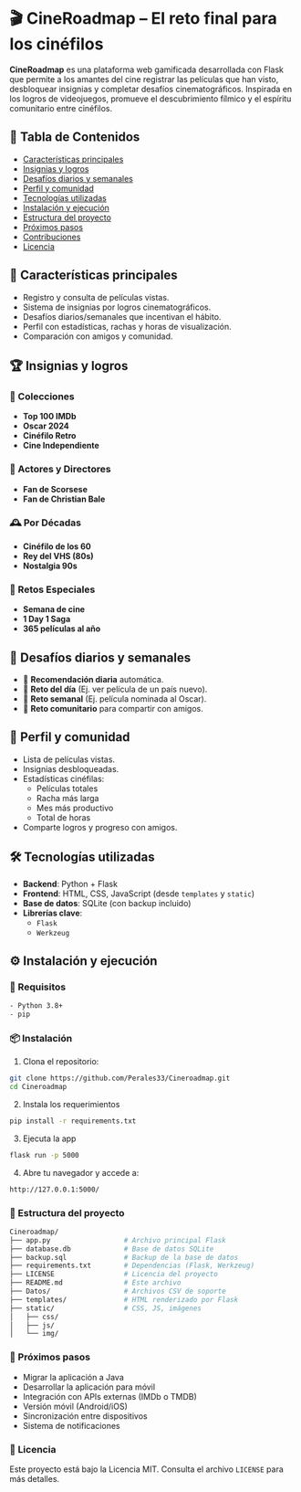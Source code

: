 # 🎬 CineRoadmap – El reto final para los cinéfilos

**CineRoadmap** es una plataforma web gamificada desarrollada con Flask que permite a los amantes del cine registrar las películas que han visto, desbloquear insignias y completar desafíos cinematográficos. Inspirada en los logros de videojuegos, promueve el descubrimiento fílmico y el espíritu comunitario entre cinéfilos.


## 📌 Tabla de Contenidos

- [Características principales](#características-principales)
- [Insignias y logros](#insignias-y-logros)
- [Desafíos diarios y semanales](#desafíos-diarios-y-semanales)
- [Perfil y comunidad](#perfil-y-comunidad)
- [Tecnologías utilizadas](#tecnologías-utilizadas)
- [Instalación y ejecución](#instalación-y-ejecución)
- [Estructura del proyecto](#estructura-del-proyecto)
- [Próximos pasos](#próximos-pasos)
- [Contribuciones](#contribuciones)
- [Licencia](#licencia)


## 🚀 Características principales

- Registro y consulta de películas vistas.
- Sistema de insignias por logros cinematográficos.
- Desafíos diarios/semanales que incentivan el hábito.
- Perfil con estadísticas, rachas y horas de visualización.
- Comparación con amigos y comunidad.


## 🏆 Insignias y logros

### 🎥 Colecciones
- **Top 100 IMDb**
- **Oscar 2024**
- **Cinéfilo Retro**
- **Cine Independiente**

### 👥 Actores y Directores
- **Fan de Scorsese**
- **Fan de Christian Bale**

### 🕰️ Por Décadas
- **Cinéfilo de los 60**
- **Rey del VHS (80s)**
- **Nostalgia 90s**

### 🧗 Retos Especiales
- **Semana de cine**
- **1 Day 1 Saga**
- **365 películas al año**


## 📅 Desafíos diarios y semanales

- 🎯 **Recomendación diaria** automática.
- 🧭 **Reto del día** (Ej. ver película de un país nuevo).
- 🎥 **Reto semanal** (Ej. película nominada al Oscar).
- 🤝 **Reto comunitario** para compartir con amigos.


## 👤 Perfil y comunidad

- Lista de películas vistas.
- Insignias desbloqueadas.
- Estadísticas cinéfilas:
  - Películas totales
  - Racha más larga
  - Mes más productivo
  - Total de horas
- Comparte logros y progreso con amigos.


## 🛠️ Tecnologías utilizadas

- **Backend**: Python + Flask
- **Frontend**: HTML, CSS, JavaScript (desde `templates` y `static`)
- **Base de datos**: SQLite (con backup incluido)
- **Librerías clave**:
  - `Flask`
  - `Werkzeug`


## ⚙️ Instalación y ejecución

### 🔧 Requisitos
```bash
- Python 3.8+
- pip
```

### 📦 Instalación

1. Clona el repositorio:

```bash
git clone https://github.com/Perales33/Cineroadmap.git
cd Cineroadmap
```

2. Instala los requerimientos

```bash
pip install -r requirements.txt
```

3. Ejecuta la app

```bash
flask run -p 5000
```
4. Abre tu navegador y accede a: 
```bash
http://127.0.0.1:5000/
``` 

### 📁 Estructura del proyecto
```bash
Cineroadmap/
├── app.py                  # Archivo principal Flask
├── database.db             # Base de datos SQLite
├── backup.sql              # Backup de la base de datos
├── requirements.txt        # Dependencias (Flask, Werkzeug)
├── LICENSE                 # Licencia del proyecto
├── README.md               # Este archivo
├── Datos/                  # Archivos CSV de soporte
├── templates/              # HTML renderizado por Flask
├── static/                 # CSS, JS, imágenes
│   ├── css/
│   ├── js/
│   └── img/
```

### 🔮 Próximos pasos

- Migrar la aplicación a Java
- Desarrollar la aplicación para móvil
- Integración con APIs externas (IMDb o TMDB)
- Versión móvil (Android/iOS)
- Sincronización entre dispositivos
- Sistema de notificaciones

### 📄 Licencia
Este proyecto está bajo la Licencia MIT. Consulta el archivo `LICENSE` para más detalles.